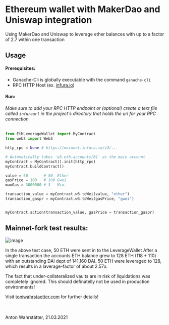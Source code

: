 # Ethereum wallet with MakerDao and Uniswap integration
Using MakerDao and Uniswap to leverage ether balances with up to a factor of 2.7 within one transaction

## Usage
#### Prerequisites: 
* Ganache-Cli is globally executable with the command `ganache-cli`
* RPC HTTP Host (ex. [infura.io](infura.io))

#### Run:
###### Make sure to add your RPC HTTP endpoint or (optional) create a text file called `infuraurl` in the project's directory that holds the url for your RPC connection

```python
from EthLeverageWallet import MyContract
from web3 import Web3

http_rpc = None # https://mainnet.infura.io/v3/...

# Automatically takes `w3.eth.accounts[0]` as the main account
myContract = MyContract().init(http_rpc)
myContract.buildContract()

value = 50       # 50  Ether
gasPrice = 100   # 100 Gwei
maxGas = 3000000 # 3   Mio.

transaction_value = myContract.w3.toWei(value, "ether")
transaction_gaspr = myContract.w3.toWei(gasPrice, "gwei")


myContract.action(transaction_value, gasPrice = transaction_gaspr)
```
## Mainnet-fork test results:

![image](https://user-images.githubusercontent.com/51536394/111901806-6a3c3900-8a3a-11eb-94eb-2e5af6330be1.png)

In the above test case, 50 ETH were sent in to the LeverageWallet
After a single transaction the accounts ETH balance grew to 128 ETH (118 + 110) with an outstanding DAI dept of 141,160 DAI.
50 ETH were leveraged to 128, which results in a laverage-factor of about 2.57x.

The fact that under-collateralized vaults are in risk of liquidations was completely ignored.
This should definatelly not be used in production environments!

Visit [toniwahrstaetter.com](https://toniwahrstaetter.com/) for further details!
<br/><br/><br/>

Anton Wahrstätter, 21.03.2021 
